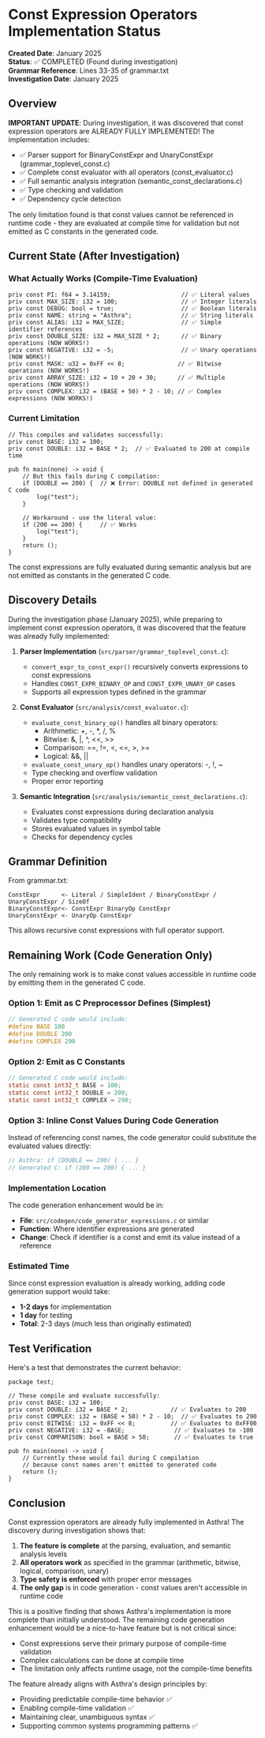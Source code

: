 # Const Expression Operators Implementation Status

**Created Date**: January 2025  
**Status**: ✅ COMPLETED (Found during investigation)  
**Grammar Reference**: Lines 33-35 of grammar.txt  
**Investigation Date**: January 2025

## Overview

**IMPORTANT UPDATE**: During investigation, it was discovered that const expression operators are ALREADY FULLY IMPLEMENTED! The implementation includes:
- ✅ Parser support for BinaryConstExpr and UnaryConstExpr (grammar_toplevel_const.c)
- ✅ Complete const evaluator with all operators (const_evaluator.c)
- ✅ Full semantic analysis integration (semantic_const_declarations.c)
- ✅ Type checking and validation
- ✅ Dependency cycle detection

The only limitation found is that const values cannot be referenced in runtime code - they are evaluated at compile time for validation but not emitted as C constants in the generated code.

## Current State (After Investigation)

### What Actually Works (Compile-Time Evaluation)
```asthra
priv const PI: f64 = 3.14159;                    // ✅ Literal values
priv const MAX_SIZE: i32 = 100;                  // ✅ Integer literals
priv const DEBUG: bool = true;                   // ✅ Boolean literals
priv const NAME: string = "Asthra";              // ✅ String literals
priv const ALIAS: i32 = MAX_SIZE;                // ✅ Simple identifier references
priv const DOUBLE_SIZE: i32 = MAX_SIZE * 2;      // ✅ Binary operations (NOW WORKS!)
priv const NEGATIVE: i32 = -5;                   // ✅ Unary operations (NOW WORKS!)
priv const MASK: u32 = 0xFF << 8;               // ✅ Bitwise operations (NOW WORKS!)
priv const ARRAY_SIZE: i32 = 10 + 20 + 30;      // ✅ Multiple operations (NOW WORKS!)
priv const COMPLEX: i32 = (BASE + 50) * 2 - 10; // ✅ Complex expressions (NOW WORKS!)
```

### Current Limitation
```asthra
// This compiles and validates successfully:
priv const BASE: i32 = 100;
priv const DOUBLE: i32 = BASE * 2;  // ✅ Evaluated to 200 at compile time

pub fn main(none) -> void {
    // But this fails during C compilation:
    if (DOUBLE == 200) {  // ❌ Error: DOUBLE not defined in generated C code
        log("test");
    }
    
    // Workaround - use the literal value:
    if (200 == 200) {     // ✅ Works
        log("test");
    }
    return ();
}
```

The const expressions are fully evaluated during semantic analysis but are not emitted as constants in the generated C code.

## Discovery Details

During the investigation phase (January 2025), while preparing to implement const expression operators, it was discovered that the feature was already fully implemented:

1. **Parser Implementation** (`src/parser/grammar_toplevel_const.c`):
   - `convert_expr_to_const_expr()` recursively converts expressions to const expressions
   - Handles `CONST_EXPR_BINARY_OP` and `CONST_EXPR_UNARY_OP` cases
   - Supports all expression types defined in the grammar

2. **Const Evaluator** (`src/analysis/const_evaluator.c`):
   - `evaluate_const_binary_op()` handles all binary operators:
     - Arithmetic: +, -, *, /, %
     - Bitwise: &, |, ^, <<, >>
     - Comparison: ==, !=, <, <=, >, >=
     - Logical: &&, ||
   - `evaluate_const_unary_op()` handles unary operators: -, !, ~
   - Type checking and overflow validation
   - Proper error reporting

3. **Semantic Integration** (`src/analysis/semantic_const_declarations.c`):
   - Evaluates const expressions during declaration analysis
   - Validates type compatibility
   - Stores evaluated values in symbol table
   - Checks for dependency cycles

## Grammar Definition

From grammar.txt:
```
ConstExpr      <- Literal / SimpleIdent / BinaryConstExpr / UnaryConstExpr / SizeOf
BinaryConstExpr<- ConstExpr BinaryOp ConstExpr
UnaryConstExpr <- UnaryOp ConstExpr
```

This allows recursive const expressions with full operator support.

## Remaining Work (Code Generation Only)

The only remaining work is to make const values accessible in runtime code by emitting them in the generated C code.

### Option 1: Emit as C Preprocessor Defines (Simplest)
```c
// Generated C code would include:
#define BASE 100
#define DOUBLE 200
#define COMPLEX 290
```

### Option 2: Emit as C Constants
```c
// Generated C code would include:
static const int32_t BASE = 100;
static const int32_t DOUBLE = 200;
static const int32_t COMPLEX = 290;
```

### Option 3: Inline Const Values During Code Generation
Instead of referencing const names, the code generator could substitute the evaluated values directly:
```c
// Asthra: if (DOUBLE == 200) { ... }
// Generated C: if (200 == 200) { ... }
```

### Implementation Location

The code generation enhancement would be in:
- **File**: `src/codegen/code_generator_expressions.c` or similar
- **Function**: Where identifier expressions are generated
- **Change**: Check if identifier is a const and emit its value instead of a reference

### Estimated Time

Since const expression evaluation is already working, adding code generation support would take:
- **1-2 days** for implementation
- **1 day** for testing
- **Total**: 2-3 days (much less than originally estimated)

## Test Verification

Here's a test that demonstrates the current behavior:

```asthra
package test;

// These compile and evaluate successfully:
priv const BASE: i32 = 100;
priv const DOUBLE: i32 = BASE * 2;            // ✅ Evaluates to 200
priv const COMPLEX: i32 = (BASE + 50) * 2 - 10;  // ✅ Evaluates to 290
priv const BITWISE: i32 = 0xFF << 8;          // ✅ Evaluates to 0xFF00
priv const NEGATIVE: i32 = -BASE;              // ✅ Evaluates to -100
priv const COMPARISON: bool = BASE > 50;       // ✅ Evaluates to true

pub fn main(none) -> void {
    // Currently these would fail during C compilation
    // because const names aren't emitted to generated code
    return ();
}
```

## Conclusion

Const expression operators are already fully implemented in Asthra! The discovery during investigation shows that:

1. **The feature is complete** at the parsing, evaluation, and semantic analysis levels
2. **All operators work** as specified in the grammar (arithmetic, bitwise, logical, comparison, unary)
3. **Type safety is enforced** with proper error messages
4. **The only gap** is in code generation - const values aren't accessible in runtime code

This is a positive finding that shows Asthra's implementation is more complete than initially understood. The remaining code generation enhancement would be a nice-to-have feature but is not critical since:
- Const expressions serve their primary purpose of compile-time validation
- Complex calculations can be done at compile time
- The limitation only affects runtime usage, not the compile-time benefits

The feature already aligns with Asthra's design principles by:
- Providing predictable compile-time behavior ✅
- Enabling compile-time validation ✅  
- Maintaining clear, unambiguous syntax ✅
- Supporting common systems programming patterns ✅